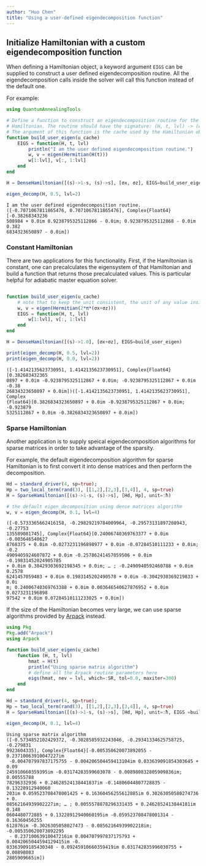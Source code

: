 ```yaml
---
author: "Huo Chen"
title: "Using a user-defined eigendecomposition function"
---
```



## Initialize Hamiltonian with a custom eigendecomposition function
When defining a Hamiltonian object, a keyword argument `EIGS` can be supplied to construct a user defined eigendecomposition routine. All the eigendecomposition calls inside the solver will call this function instead of the default one.

For example:

```julia
using QuantumAnnealingTools

# Define a function to construct an eigendecomposition routine for the
# Hamiltonian. The routine should have the signature: (H, t, lvl) -> (w, v).
# The argument of this function is the cache used by the Hamiltonian object.
function build_user_eigen(u_cache)
    EIGS = function(H, t, lvl)
        println("I am the user defined eigendecomposition routine.")
        w, v = eigen(Hermitian(H(t)))
        w[1:lvl], v[:, 1:lvl]
    end
end

H = DenseHamiltonian([(s)->1-s, (s)->s], [σx, σz], EIGS=build_user_eigen)

eigen_decomp(H, 0.5, lvl=2)
```

```
I am the user defined eigendecomposition routine.
([-0.7071067811865476, 0.7071067811865476], Complex{Float64}[-0.38268343236
508984 + 0.0im 0.9238795325112866 - 0.0im; 0.9238795325112868 - 0.0im 0.382
6834323650897 - 0.0im])
```





### Constant Hamiltonian
There are two applications for this functionality. First, if the Hamiltonian is constant, one can precalculates the eigensystem of that Hamiltonian and build a function that returns those precalculated values. This is particular helpful for adiabatic master equation solver.

```julia

function build_user_eigen(u_cache)
    # note that to keep the unit consistent, the unit of any value inside the routine should be 1/h
    w, v = eigen(Hermitian(2*π*(σx+σz)))
    EIGS = function(H, t, lvl)
        w[1:lvl], v[:, 1:lvl]
    end
end

H = DenseHamiltonian([(s)->1.0], [σx+σz], EIGS=build_user_eigen)

print(eigen_decomp(H, 0.5, lvl=2))
print(eigen_decomp(H, 0.0, lvl=2))
```

```
([-1.4142135623730951, 1.4142135623730951], Complex{Float64}[0.382683432365
0897 + 0.0im -0.9238795325112867 + 0.0im; -0.9238795325112867 + 0.0im -0.38
26834323650897 + 0.0im])([-1.4142135623730951, 1.4142135623730951], Complex
{Float64}[0.3826834323650897 + 0.0im -0.9238795325112867 + 0.0im; -0.923879
5325112867 + 0.0im -0.3826834323650897 + 0.0im])
```





### Sparse Hamiltonian

Another application is to supply speical eigendecomposition algorithms for sparse matrices in order to take advantage of the sparsity. 

For example, the default eigendecomposition algorithm for sparse Hamiltonian is to first convert it into dense matrices and then perform the decomposition.

```julia
Hd = standard_driver(4, sp=true);
Hp = two_local_term(rand(3), [[1,2],[2,3],[3,4]], 4, sp=true)
H = SparseHamiltonian([(s)->1-s, (s)->s], [Hd, Hp], unit=:ħ)

# the default eigen_decomposition using dense matrices algorithm
w, v = eigen_decomp(H, 0.1, lvl=4)
```

```
([-0.5733365662416158, -0.29829219784009964, -0.29573131897208943, -0.27753
135589081745], Complex{Float64}[0.24006740369763377 + 0.0im -0.003646540627
8768375 + 0.0im -0.0273231196898977 + 0.0im -0.07284510111233 + 0.0im; -0.2
4909405924607872 + 0.0im -0.25786241457059506 + 0.0im -0.19831452024905785 
+ 0.0im 0.30429303692198345 + 0.0im; … ; -0.2490940592460788 + 0.0im 0.2578
6241457059483 + 0.0im 0.1983145202490578 + 0.0im -0.3042930369219833 + 0.0i
m; 0.24006740369763388 + 0.0im 0.003646540627876952 + 0.0im 0.0273231196898
97542 + 0.0im 0.07284510111233025 + 0.0im])
```




If the size of the Hamiltonian becomes very large, we can use sparse algorithms provided by [Arpack](https://github.com/JuliaLinearAlgebra/Arpack.jl) instead.

```julia
using Pkg
Pkg.add("Arpack")
using Arpack

function build_user_eigen(u_cache)
    function (H, t, lvl)
        hmat = H(t)
        println("Using sparse matrix algorithm")
        # define all the Arpack routine parameters here
        eigs(hmat, nev = lvl, which=:SR, tol=0.0, maxiter=300)
    end
end

Hd = standard_driver(4, sp=true);
Hp = two_local_term(rand(3), [[1,2],[2,3],[3,4]], 4, sp=true)
H = SparseHamiltonian([(s)->1-s, (s)->s], [Hd, Hp], unit=:ħ, EIGS =build_user_eigen)

eigen_decomp(H, 0.1, lvl=4)
```

```
Using sparse matrix algorithm
([-0.5734852102429372, -0.3028585932243046, -0.29341334625758725, -0.279831
9923604335], Complex{Float64}[-0.005350620073892055 - 0.23710063910047227im
 -0.004707997837175755 - 0.004206504459413104im 0.033639091854303645 + 0.09
245910660359395im -0.03174283599603078 - 0.008980832805909836im; 0.00555788
78296332936 + 0.24628524138441837im -0.14806044807728835 - 0.13228912940060
203im 0.059523708478001425 + 0.16360456255612885im 0.30263050580274736 + 0.
08562164939902227im; … ; 0.0055578878296331435 + 0.2462852413844181im 0.148
0604480772885 + 0.13228912940060195im -0.059523708478001314 - 0.16360456255
612876im -0.3026305058027473 - 0.08562164939902218im; -0.005350620073892295
 - 0.23710063910047216im 0.004707997837175793 + 0.0042065044594129415im -0.
03363909185430348 - 0.09245910660359419im 0.031742835996030755 + 0.00898083
2805909665im])
```


